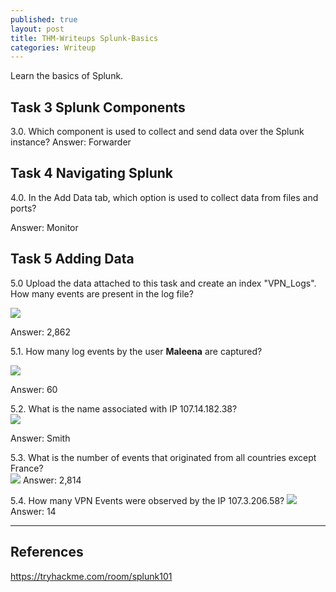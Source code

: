 ```yaml
---
published: true
layout: post
title: THM-Writeups Splunk-Basics
categories: Writeup
---
```


Learn the basics of Splunk.
## Task 3 Splunk Components 
3.0. Which component is used to collect and send data over the Splunk instance?
Answer: Forwarder

## Task 4 Navigating Splunk
4.0. In the Add Data tab, which option is used to collect data from files and ports?

Answer: Monitor

## Task 5 Adding Data 
5.0 Upload the data attached to this task and create an index "VPN_Logs". How many events are present in the log file?

![]({{site.baseurl}}/images/Writeups/thm-Splunk-basic.png)

Answer:  2,862

5.1. How many log events by the user **Maleena** are captured?  

![]({{site.baseurl}}/images/Writeups/thm-Splunk-basic-1.png)

Answer: 60

5.2. What is the name associated with IP 107.14.182.38?  
![]({{site.baseurl}}/images/Writeups/thm-Splunk-basic-2.png)

Answer: Smith

5.3. What is the number of events that originated from all countries except France?  
![]({{site.baseurl}}/images/Writeups/thm-Splunk-basic-3.png)
Answer:   2,814

5.4. How many VPN Events were observed by the IP 107.3.206.58?
![]({{site.baseurl}}/images/Writeups/THM-Splunk-basic-4.png)
Answer: 14

--- 
## References 
https://tryhackme.com/room/splunk101